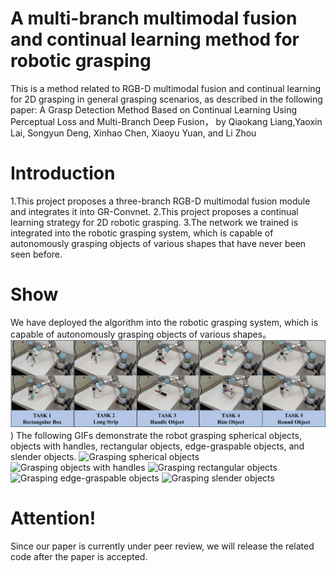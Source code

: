 # A multi-branch multimodal fusion and continual learning method for robotic grasping

This is a method related to RGB-D multimodal fusion and continual learning for 2D grasping in general grasping scenarios, as described in the following paper:
A Grasp Detection Method Based on Continual Learning Using Perceptual Loss and Multi-Branch Deep Fusion，
by Qiaokang Liang,Yaoxin Lai, Songyun Deng, Xinhao Chen, Xiaoyu Yuan, and Li Zhou


#  Introduction
1.This project proposes a three-branch RGB-D multimodal fusion module and integrates it into GR-Convnet.
2.This project proposes a continual learning strategy for 2D robotic grasping.
3.The network we trained is integrated into the robotic grasping system, which is capable of autonomously grasping objects of various shapes that have never been seen before.
# Show
We have deployed the algorithm into the robotic grasping system, which is capable of autonomously grasping objects of various shapes。
![System Demonstration](https://github.com/lyxhnu/photos/raw/main/robot.jpg))
The following GIFs demonstrate the robot grasping spherical objects, objects with handles, rectangular objects, edge-graspable objects, and slender objects.
![Grasping spherical objects](https://github.com/lyxhnu/photos/raw/main/%E7%90%83%E5%BD%A21.gif)
![Grasping objects with handles](https://github.com/lyxhnu/photos/raw/main/%E6%8A%8A%E6%89%8B1.gif)
![Grasping rectangular objects](https://github.com/lyxhnu/photos/raw/main/%E7%9F%A9%E5%BD%A21.gif)
![Grasping edge-graspable objects](https://github.com/lyxhnu/photos/raw/main/%E8%BE%B9%E7%BC%981.gif)
![Grasping slender objects](https://github.com/lyxhnu/photos/raw/main/%E9%95%BF%E6%9D%A11.gif)
# Attention!
Since our paper is currently under peer review, we will release the related code after the paper is accepted.
